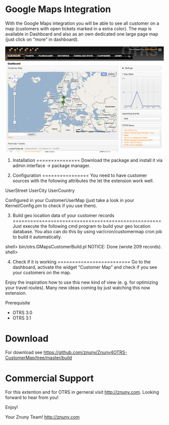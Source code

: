 Google Maps Integration
=======================
With the Google Maps integration you will be able to see all customer on a map (customers with open tickets marked in a extra color). The map is available in Dashboard and also as an own dedicated one large page map (just click on “more” in dashboard).

![How it looks!](screenshots/customermap.png)

1) Installation
===============
Download the package and install it via admin interface -> package manager.

2) Configuration
================
You need to have customer sources with the following attributes the let the extension work well.

UserStreet
UserCity
UserCountry

Configured in your CustomerUserMap (just take a look in your Kernel/Config.pm to check if you use them).

3) Build geo location data of your customer records
===================================================
Just execute the following cmd program to build your geo location database. You also can do this by using var/cron/customermap cron job to build it automatically.

shell> bin/otrs.GMapsCustomerBuild.pl
NOTICE: Done (wrote 209 records).
shell>

4) Check if it is working
=========================
Go to the dashboard, activate the widget “Customer Map” and check if you see your customers on the map. 

Enjoy the inspiration how to use this new kind of view (e. g. for optimizing your travel routes). Many new ideas coming by just watching this now extension.

Prerequisite
* OTRS 3.0
* OTRS 3.1

Download
========
For download see https://github.com/znuny/Znuny4OTRS-CustomerMap/tree/master/build

Commercial Support
==================
For this extention and for OTRS in gerneral visit http://znuny.com. Looking forward to hear from you!

Enjoy!

 Your Znuny Team!
 http://znuny.com

